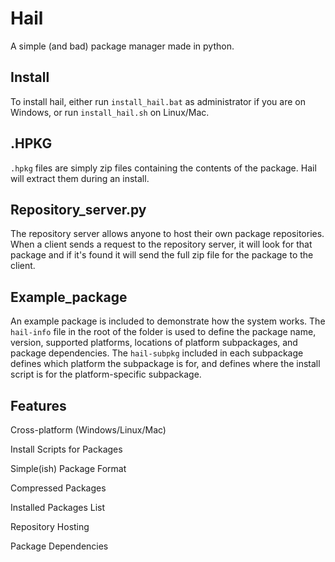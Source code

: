 # Hail
A simple (and bad) package manager made in python.

## Install
To install hail, either run `install_hail.bat` as administrator if you are on Windows, or run `install_hail.sh` on Linux/Mac.

## .HPKG
`.hpkg` files are simply zip files containing the contents of the package. Hail will extract them during an install.

## Repository_server.py
The repository server allows anyone to host their own package repositories. When a client sends a request to the repository server, it will look for that package and if it's found it will send the full zip file for the package to the client.

## Example_package
An example package is included to demonstrate how the system works. The `hail-info` file in the root of the folder is used to define the package name, version, supported platforms, locations of platform subpackages, and package dependencies. The `hail-subpkg` included in each subpackage defines which platform the subpackage is for, and defines where the install script is for the platform-specific subpackage.

## Features
Cross-platform (Windows/Linux/Mac)

Install Scripts for Packages

Simple(ish) Package Format

Compressed Packages

Installed Packages List

Repository Hosting

Package Dependencies
